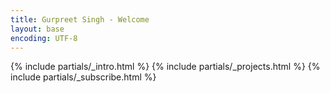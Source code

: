 ```yaml
---
title: Gurpreet Singh - Welcome
layout: base
encoding: UTF-8
---
```


{% include partials/_intro.html %}
{% include partials/_projects.html %}
{% include partials/_subscribe.html %}
